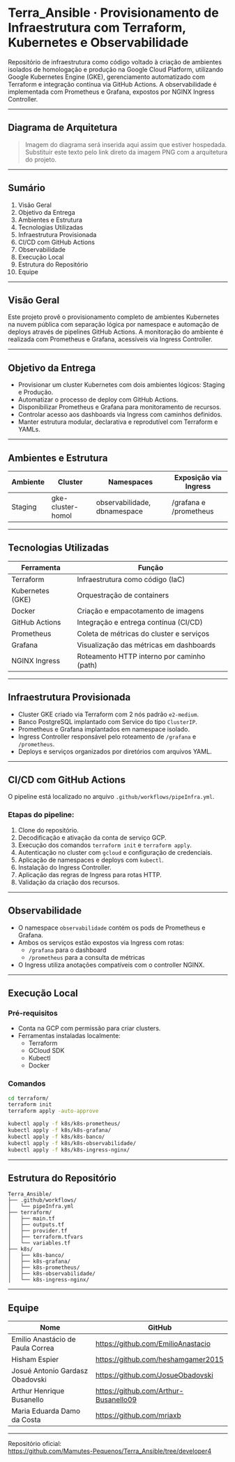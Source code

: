 # Terra_Ansible · Provisionamento de Infraestrutura com Terraform, Kubernetes e Observabilidade

Repositório de infraestrutura como código voltado à criação de ambientes isolados de homologação e produção na Google Cloud Platform, utilizando Google Kubernetes Engine (GKE), gerenciamento automatizado com Terraform e integração contínua via GitHub Actions. A observabilidade é implementada com Prometheus e Grafana, expostos por NGINX Ingress Controller.

---

## Diagrama de Arquitetura

> Imagem do diagrama será inserida aqui assim que estiver hospedada.  
> Substituir este texto pelo link direto da imagem PNG com a arquitetura do projeto.

---

## Sumário

1. Visão Geral  
2. Objetivo da Entrega  
3. Ambientes e Estrutura  
4. Tecnologias Utilizadas  
5. Infraestrutura Provisionada  
6. CI/CD com GitHub Actions  
7. Observabilidade  
8. Execução Local  
9. Estrutura do Repositório  
10. Equipe  

---

## Visão Geral

Este projeto provê o provisionamento completo de ambientes Kubernetes na nuvem pública com separação lógica por namespace e automação de deploys através de pipelines GitHub Actions. A monitoração do ambiente é realizada com Prometheus e Grafana, acessíveis via Ingress Controller.

---

## Objetivo da Entrega

- Provisionar um cluster Kubernetes com dois ambientes lógicos: Staging e Produção.
- Automatizar o processo de deploy com GitHub Actions.
- Disponibilizar Prometheus e Grafana para monitoramento de recursos.
- Controlar acesso aos dashboards via Ingress com caminhos definidos.
- Manter estrutura modular, declarativa e reprodutível com Terraform e YAMLs.

---

## Ambientes e Estrutura

| Ambiente  | Cluster             | Namespaces                   | Exposição via Ingress        |
|-----------|---------------------|-------------------------------|-------------------------------|
| Staging   | gke-cluster-homol   | observabilidade, dbnamespace | /grafana e /prometheus        |

---

## Tecnologias Utilizadas

| Ferramenta       | Função                                         |
|------------------|------------------------------------------------|
| Terraform        | Infraestrutura como código (IaC)               |
| Kubernetes (GKE) | Orquestração de containers                     |
| Docker           | Criação e empacotamento de imagens             |
| GitHub Actions   | Integração e entrega contínua (CI/CD)          |
| Prometheus       | Coleta de métricas do cluster e serviços       |
| Grafana          | Visualização das métricas em dashboards        |
| NGINX Ingress    | Roteamento HTTP interno por caminho (path)     |

---

## Infraestrutura Provisionada

- Cluster GKE criado via Terraform com 2 nós padrão `e2-medium`.
- Banco PostgreSQL implantado com Service do tipo `ClusterIP`.
- Prometheus e Grafana implantados em namespace isolado.
- Ingress Controller responsável pelo roteamento de `/grafana` e `/prometheus`.
- Deploys e serviços organizados por diretórios com arquivos YAML.

---

## CI/CD com GitHub Actions

O pipeline está localizado no arquivo `.github/workflows/pipeInfra.yml`.

### Etapas do pipeline:

1. Clone do repositório.
2. Decodificação e ativação da conta de serviço GCP.
3. Execução dos comandos `terraform init` e `terraform apply`.
4. Autenticação no cluster com `gcloud` e configuração de credenciais.
5. Aplicação de namespaces e deploys com `kubectl`.
6. Instalação do Ingress Controller.
7. Aplicação das regras de Ingress para rotas HTTP.
8. Validação da criação dos recursos.

---

## Observabilidade

- O namespace `observabilidade` contém os pods de Prometheus e Grafana.
- Ambos os serviços estão expostos via Ingress com rotas:
  - `/grafana` para o dashboard
  - `/prometheus` para a consulta de métricas
- O Ingress utiliza anotações compatíveis com o controller NGINX.

---

## Execução Local

### Pré-requisitos

- Conta na GCP com permissão para criar clusters.
- Ferramentas instaladas localmente:
  - Terraform
  - GCloud SDK
  - Kubectl
  - Docker

### Comandos

```bash
cd terraform/
terraform init
terraform apply -auto-approve
```

```bash
kubectl apply -f k8s/k8s-prometheus/
kubectl apply -f k8s/k8s-grafana/
kubectl apply -f k8s/k8s-banco/
kubectl apply -f k8s/k8s-observabilidade/
kubectl apply -f k8s/k8s-ingress-nginx/
```

---

## Estrutura do Repositório

```
Terra_Ansible/
├── .github/workflows/
│   └── pipeInfra.yml
├── terraform/
│   ├── main.tf
│   ├── outputs.tf
│   ├── provider.tf
│   ├── terraform.tfvars
│   └── variables.tf
├── k8s/
│   ├── k8s-banco/
│   ├── k8s-grafana/
│   ├── k8s-prometheus/
│   ├── k8s-observabilidade/
│   └── k8s-ingress-nginx/
```

---

## Equipe

| Nome                                   | GitHub                                      |
|----------------------------------------|---------------------------------------------|
| Emilio Anastácio de Paula Correa       | https://github.com/EmilioAnastacio          |
| Hisham Espier                          | https://github.com/heshamgamer2015          |
| Josué Antonio Gardasz Obadovski        | https://github.com/JosueObadovski           |
| Arthur Henrique Busanello              | https://github.com/Arthur-Busanello09       |
| Maria Eduarda Damo da Costa            | https://github.com/mriaxb                   |

---

Repositório oficial:  
https://github.com/Mamutes-Pequenos/Terra_Ansible/tree/developer4
